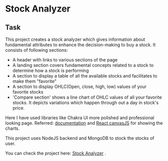 # Stock Analyzer

## Task

This project creates a stock analyzer which gives information about fundamental attributes to enhance the decision-making to buy a stock. It consists of following sections:

- A header with links to various sections of the page
- A landing section covers fundamental concepts related to a stock to determine how a stock is performing
- A section to display a table of all the available stocks and facilitates to make them "favorite"
- A section to display OHLC(Open, close, high, low) values of your favorite stocks
- 'Compare section' shows a line chart of OHLC values of all your favorite stocks. It depicts variations which happen through out a day in stock's price.

Here I have used libraries like Chakra UI more polished and professional looking page. Referred: [documentation](https://chakra-ui.com/docs/components) and [React canvasJS](https://canvasjs.com/react-charts/) for showing the charts.

This project uses NodeJS backend and MongoDB to stock the stocks of user.

You can check the project here:
[Stock Analyzer](https://react-stock-analyzer.onrender.com) .
